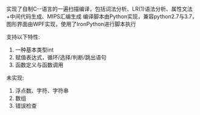 实现了自制C--语言的一遍扫描编译，包括词法分析、LR(1)语法分析、属性文法+中间代码生成、MIPS汇编生成
编译脚本由Python实现，兼容python2.7与3.7，图形界面由WPF实现，使用了IronPython进行脚本执行

支持以下特性:
1. 一种基本类型int
2. 赋值表达式，循环/选择/判断/跳出语句
3. 函数定义与函数调用

 未实现:
1. 浮点数、字符、字符串
2. 数组
3. 错误检查